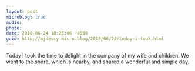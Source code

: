 ```yaml
---
layout: post
microblog: true
audio: 
photo: 
date: 2018-06-24 18:25:06 -0500
guid: http://mjdescy.micro.blog/2018/06/24/today-i-took.html
---
```

Today I took the time to delight in the company of my wife and children. We went to the shore, which is nearby, and shared a wonderful and simple day.
